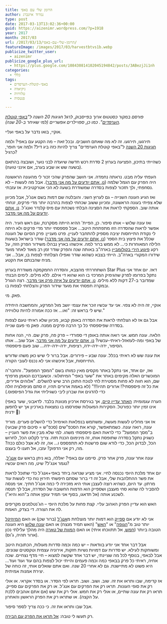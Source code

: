 ```yaml
---
title: הרומן שלי עם באפי
author: נמרוד איזנברג
type: post
date: 2017-03-13T13:02:36+00:00
guid: https://aizenimr.wordpress.com/?p=1918
year: 2017
month: 2017/03
url: /2017/03/13/הרומן-שלי-עם-באפי/
featureImage: /images/2017/03/harvestbtvs1b.webp
publicize_twitter_user:
  - aizenimr
publicize_google_plus_url:
  - https://plus.google.com/108430814102045194842/posts/3ABezjJi1nh
categories:
  - כללי
tags:
  - באפי-קוטלת-הערפדים
  - גיקיאדה
  - טלוויזיה
  - פנטסיה

---
```

*פורסם במקור כסטטוס ארוך בפייסבוק, לרגל חגיגות 20 השנה ל"[באפי קוטלת הערפדים](http://buffy.wikia.com)". כמו כן, ספויילרים אפשריים (למי שאיחר ב-20 שנה).*

אוקיי, בואו נדבר על באפי ועליי.

תירגעו, תירגעו. זה לא מה שאתם חושבים. ובכל זאת – מה הקטע עם באפי? ולמה [חגיגות 20 השנה](https://www.wired.com/2017/03/buffy-the-vampire-slayer-20-years-later/) ל"באפי קוטלת הערפדים" צריך להיות כזה ביג דיל? ולמה אני חופר, כרגיל?

כשהייתי בתיכון, הפציעה בערוץ 2 סדרת רכש חדשה שיועדה לבני נוער, ושובצה בהתאם (בשעה שש או שבע בערב, אם אינני טועה).

העפתי עליה מבט. נראתה נחמדה. אני חושב שהפרק שהכי זכור לי מהעונה הראשונה היה הפרק עם הגמל שלמה ([נו, אתם יודעים על מה אני מדבר](http://buffy.wikia.com/wiki/Teacher%27s_Pet)). אבל מה לעשות – לא נסחפתי, ולך תזכור לצפות בסדרה שמשודרת בשעה לא הכי אטרקטיבית. אז עזבתי.

ואז הגיע העונה השנייה – גם לערוץ השני. והובלטה שם דמות בשם אנג'ל, אבל מכיוון שלא צפיתי בעונה הראשונה, ומכיוון ששוב שכחתי לצפות בהרבה יותר מדי פרקים, זנחתי אותה שוב. הספקתי לראות את הסצינה הבלתי נשכחת עם מיס קלנדר ואנג'ל. [נו, אתם יודעים על מה אני מדבר](http://buffy.wikia.com/wiki/Passion).

ואז עונה שלוש – אותו סיפור. כן, הפיית' ההיא הייתה מסקרנת, וגם ראש העיר. היה אפשר לראות שהסדרה הזו מתפתחת היטב… אבל פספסתי יותר מדי פרקים ולא היתה לי נקודת התייחסות יציבה מספיק להתחבר לעניין. פרט מעניין: פרק הסיום של העונה שכלל את פיצוץ בית הספר ([נו, אתם יודעים על מה אני מדבר](http://buffy.wikia.com/wiki/Graduation_Day,_Part_Two)) שודר בישראל בשעות הלילה המאוחרות כי… לא ממש ברור למה. איכשהו בארץ נבהלו משידור הפרק הזה, על רקע [פיגוע הירי בקולומביין](https://en.wikipedia.org/wiki/Columbine_High_School_massacre) בארה"ב באותה שנה והפרק שודר זמן רב מאוד לאחר מועד שידורו המקורי בארה"ב. הייתי בצבא כשהוא שודר ואפילו הצלחתי לצפות בו, אבל… אני מניח שהבנתם את הקטע.

השתחררתי מהצבא, והסדרה החמקמקה משודרת בערוץ Star Plus דאז. יום אחד אני נתקל בפרומו לפרק שהגימיק המרכזי בו הוא שהוא די אילם. ללא מילים. לימים הבנתי שמדובר ב-27 דקות ללא מילים. [נו, אתם יודעים על איזה פרק אני מדבר](http://buffy.wikia.com/wiki/Hush). רצה הגורל ובמקרה תפסתי את מועד שידור הפרק והצלחתי לצפות בו.

פאק. מי.

אוקיי, זה היה לא צפוי. אני עד עכשיו זוכר את עצמי יושב מול המרקע, והמחשבה היחידה שיש לי בראש זה: "ואו… אז ככה אמורה להיות טלוויזיה."

אבל גם אז לא הצלחתי לראות את הסדרה באופן קבוע, מכיוון שלא ראיתי טעם לצפות בסדרה שפיספסתי כל כך הרבה פרקים ממנה. פאק מי פעם שנייה.

הלאה. עונה חמש. אני רואה אותה באופן די ספורדי – פרק פה, פרק שם. היי, הנה אחות של באפי ומה-לעזאזל-ראיתי-עכשיו? [נו, אתם יודעים על מה אני מדבר](http://buffy.wikia.com/wiki/No_Place_Like_Home). אבל שוב… אותו הסיפור, ידה-ידה-ידה, רציפות, ידה-ידה-ידה… שוב פעם פיספסתי.

את עונה שש לא ראיתי בכלל. עונה שבע – פירורים. אבל ברור לי שיש כאן משהו שדורש התייחסות, אבל איכשהו אני לא נכנס לעובי הקורה.

ואז, יום אחד, אני נתקל באתר מקסים מאין כמותו בשם "המסך המפוצל". והחבר'ה המוכשרים האלה מקימים באתר את "שער באפי" המיתולוגי. וכשעבדכם הנאמן מרפרף שם, הוא חווה לא פחות מסטירת לחי לנוכח התוכן הרב שיש להשלים. "אלוהים אדירים, את כל זה פיספסתי?! ארורים תהיו!!!" (לא באמת ארורים תהיו, זו סתם מניפולציה זולה כדי להדגים את שברון ליבי כשגיליתי את גודל הפיספוס.)

(הערה עגמומית: [האתר עדיין קיים](http://www.tve.co.il), אך בגירסת ארכיון מנוונת בלבד. לדאבוני, שער באפי אינו זמין יותר כפורטל. הסקירות המעולות שפורסמו בו נמצאות בארכיון אך יש לחפשן ידנית 🙁)

אז אני מחליט לעשות מעשה, ומשתמש בנפלאות האימיול כדי להשלים פערים. מוריד עונה, רואה עונה. כשמתאפשר, קורא את הסכפ"שים (סכפ"ש = סיכום פרק שבועי) ב"מסך המפוצל" כדי לראות האם פיספסתי משהו. למי שלא מבין את פשר העניין – כשגיק נתקל בסדרה שתופסת אותו, זה מינימום הכנת תזה. צריך לקלוט הכל, לחרוש הכל, לבדוק הכל, כדי לודא שום פרשנות לא תתפספס ו… אה, זה לא אצל כולם ככה? מה, רק אני הדפוק? עזבו, אל תענו לי בעצם.

עונה אחר עונה, פרק אחר פרק. סיימנו עם באפי? יאללה, בוא ניתן בראש עם [אנג'ל](http://buffy.wikia.com/wiki/Angel_%28series%29). נגמר אנג'ל? שיט, מה רואים עכשיו?

יום אחד מלכת היופי נכנסה לחיי. אני מציע שנראה ביחד באפי+אנג'ל כדי שתוכל לראות את פשר ההתלהבות שלי, אבל זה די ברור שסתם חיפשתי תירוץ נוח כדי לעשות עוד מרתון. עד היום, כשהיא רוצה לעצבן אותי היא מזכירה לי כמה אנג'ל חתיך. אני מנסה להסביר לה שהוא סחי מעצבן ושספייק הוא הדמות החשובה של הסדרה, אבל לך תנסה לשכנע אותה (אל תדאגו, בסוף אני תמיד עוקץ אותה ב"הוא והיא").

האש הוא עדיין הפרק האהוב עליי. קצת פחות על מלכת היופי – הג'נטלמנים מקריפים לה את הצורה. די בצדק, האמת.

אני לא יודע אם [ספייק](http://buffy.wikia.com/wiki/Fool_for_Love) הוא דמות יותר מוצלחת מ[אנג'ל](http://buffy.wikia.com/wiki/Becoming,_Part_One) (ברור שכן) או האם [המיוזיקל](http://buffy.wikia.com/wiki/Once_More,_with_Feeling) יותר טוב מ"[הגופה](http://buffy.wikia.com/wiki/The_Body)" או "[האש](http://buffy.wikia.com/wiki/Hush)" (האש תמיד מנצח) או האם [עונה שלוש](http://buffy.wikia.com/wiki/List_of_Buffy_season_three_episodes) היא העונה הטובה ביותר ([חמש](http://buffy.wikia.com/wiki/List_of_Buffy_season_five_episodes), אל תתווכחו איתי) או האם [המוות של טארה](http://buffy.wikia.com/wiki/Seeing_Red) היה מהלך עלילתי נכון (ארור תהיה, ג'וס).

אבל דבר אחד אני יודע בוודאות – יש כמה וכמה סדרות מעולות, הכתובות היטב ומשוחקות לעילא. יש סדרות עם דמויות נשיות חזקות, אירוניה עצמית וטקסטים שנונים. אבל לבאפי, בנוסף לכל מה שציינתי, יש דבר אחד שקשה למצוא – חיי מדף נצחיים. שכה אחיה, ראיתי כל פרק בבאפי כמה וכמה פעמים והייתי יכול לצפות בהם עוד ועוד ועוד… היא פשוט לא מתיישנת. גם לא אחרי 20 שנה. ואם אתם שואלים אותי, זה כוחה של יצירת אמנות אמיתית.

אז קדימה, שבו ותראו את זה. שוב. ושוב. ושוב. תראו לפי הסדר. או בסדר אקראי. או אולי רק את סופי העונות. תראו רק את הפרקים עם אנג'ל. או רק את הפרקים עם ספייק. תראו רק את עונה שתיים, או אולי רק את חמש. אולי רק את שש (אם אתם אוהבים ללכת על הקצה). או שתראו רק את הפרק הראשון והאחרון.

אבל שבו ותראו את זה. כי ככה צריך לספר סיפור.

רק תעשו לי טובה: [אל תראו את הפרק עם הבירה](http://buffy.wikia.com/wiki/Beer_Bad).